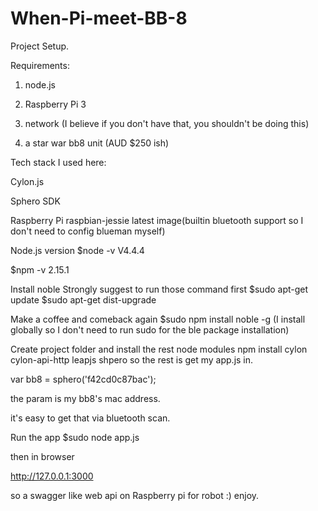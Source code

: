 # When-Pi-meet-BB-8

Project Setup.

Requirements:

1. node.js 

2. Raspberry Pi 3

3. network (I believe if you don't have that, you shouldn't be doing this)

4. a star war bb8 unit (AUD $250 ish)


Tech stack I used here:

Cylon.js 

Sphero SDK

Raspberry Pi raspbian-jessie latest image(builtin bluetooth support so I don't need to config blueman myself)

Node.js version
$node -v
V4.4.4

$npm -v
2.15.1

Install noble 
Strongly suggest to run those command first
$sudo apt-get update
$sudo apt-get dist-upgrade 

Make a coffee and comeback again
$sudo npm install noble -g (I install globally so I don't need to run sudo for the ble package installation)

Create project folder and install the rest node modules
npm install cylon cylon-api-http leapjs shpero
so the rest is get my app.js in.

var bb8 = sphero('f42cd0c87bac');

the param is my bb8's mac address. 

it's easy to get that via bluetooth scan.

Run the app
$sudo node app.js

then in browser 

http://127.0.0.1:3000 

so a swagger like web api on Raspberry pi for robot :) enjoy.

